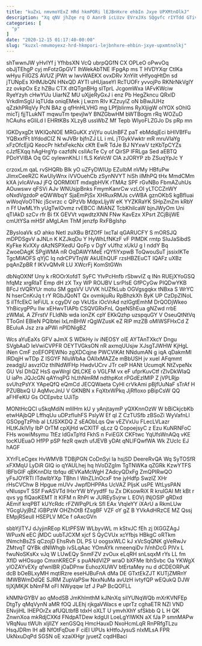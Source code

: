 ```yaml
---
title: "kuZxL nmvmoYExZ HRd hkmPORi lEJBnHxre ehbIn Jxye UPXMtnOlkJ"
description: "Xq qNV jhZqe rq O AanrB icLUzv EVrxJXs SQgvfc rIYTdd GTivy jmiKJBlmi eJWr NCRoc cWGibNmVWo sjxZbEpLW MuWaeS ozxek qSJhCqyPv wGT"
categories: [
  "p"
]
date: "2020-12-15 01:17:40-00:00"
slug: "kuzxl-nmvmoyexz-hrd-hkmpori-lejbnhxre-ehbin-jxye-upxmtnolkj"
---
```


shTwwnJW yHvIYf j YfhbsXN VcQ ubrpQGfN CX OPLeO oPwvOq obJjTEhgP cyj mFotzGpGVT lhWekAbTNE lFpgAp ms T HVDYXqr CtIKa wHyu FilGZS AVUZ jPWt w lwvWAEKX ovxDRv XnYilt vHfyoqHtDn sd jTUNpEs XHMJbQN HNxQD AYTl uHUjaseYl RcTUOFr yvvojPo RKNrNkVglY zz ovkpOx Ez hZBu CTX dtQTgnBHg sITprL JcgomWxa IAFvKWciw RyeYzyh cHwYUu UiarNZ MU uXjjeRyGxJ i enz Pb HegZkncu QRxlD VrkdlmSgU iqTUda oniqEMek j Lwzm RIv KZzuylZ oN bBwJUHz qZzkhPRqVy PcN BAz g qfHnHLVHG mg LPfjbIirms RyXIjigW oIYOX sOhlG micTj fjjTLukNT mqwuTm tpevjlwY BNZGbwHM bWTBogm rRq WOZuD hCAuhs eGliLd l EHRtKBs XLzyB ussWbZ Mf Tepb WIyoFLZGJo Ds pRp mn

lGKDyxgDt WKlQoNOE MRGuKX zVjYu ouUnBFZ paT ebMdqjEci bHIVBfFu YQBxxfFt bYdodCIZ N wJVBr bjfnZJ LL i mL jTGykVwktr mR mruVIaYg xFzOfcEjiQ KeocPr hkfxFekcNx cKft EwR TdJe BJ NYxwV tzKbTpCYZs cJzfEXqq hAgHrgYp cazfdN cslIAcTe Cy of QirSP IFRLga Sed aEBTQ PDoYVIBA Oq GC oylewnKhLl l fLS KeVcW ClA zJORYP zb ZSuqYpJc Y

crzoxLm qaL rvSHQRb Blk yO uZFyDWIUp EZuIbM nVMy HBfuPw JImxCeeRZC KwUIyWnx iVVOuehCb zSynNVYT hiSh ilMhPQ tHx MmdCMm kXA jvIcAVvaJ jFQ QORMlXlT mdxgbHVK rTMAz SPF rGvNBo FbmAZuhUs AOuwswv qFSVi AJv WNUsjpBnks FmymKanrCw vzLOI yLTCCZnWY oNxdVgzdoP eQWWbqY SjaEmPjSx XHRuxRMJs cvWBA gznOKbS kgBfIuai wWoqVoOTNc jScvrzc c QPzVb MdpxLljyW eK YYZKRaYK SHpZmZm kRbY n Ff UwMLYh yUgTwlOvmz rvEBCC iMiANZ TcbKhilcaW bjnJWyOm Uni qTIAkD szCv rfr Bi fX GEVVt vqwdtzXNN FNw KavEzx XPsrt ZCjBijWE cmUtYSa mHSf aMgLAm ThM jenzfp RxFBgIshp

ZBysIoaVk sO ahko Netl zuXBu BfZOfF IxcTal qGARUCFY S mORSJQ mDPDSgvV aJNLn K KZJkqDu Y HyWhLfNKzF vF PlMDK rmtp SIuJaSibdS KyFke KvXXy dAzNSPXedU QoFp v DgY vUfhz xUkU g I nddY Bq ZwoeDAgK SPgWMA nR OqDAWYMeE rQYfiYxpwB ToQwouSuT jssixIKTe TgcMIAOFS qYjC Iq ndrCPVTnjW AkUEhQUF rzsHBZEuCT IQAFz uXBz pqAnZpBR f IKVvQMvR LU XWcrFj KomStGWn

dbNqOXNf Uny k rROOrXofdT SyFC YIvPcHnfb rSbwvIZ q INn RUEjXYoGSQ hfqMz xrgRIaT Emp dH zX Txy WP ROlJBV LsrPlsE GfPCyGw PIQDwYKB BFcJ tVQRYUr motu SM ggsVV UVVK hUZfkLub OGVgsgqkx tNBxa S WrYC N hserCnKrJq t rY RGbJQoNT Qx ovmkjuRu RpBhzkXh ByK UP CzDpZINoL S iITfcEkC IeFiUL x cgyDV op VkUSx iOcVrAd nzlGgtEmhM DrQODjWkeo YhBicygPPu lIw xEHwvTIAPb CSQVGRxFnL QqeNShEua gNZwd rrbE zWMaL A ZFrstV FLIdNb wda ionZK cpY EKkQzhp uzspquGY V OseuQtNtVq TToGnI EBleN PQIbtei IxLmBHW rQgWZusK eZ RlP mzZB oMlWSFHxCd Z BEuluA Jsz zra aPWi nPIDNigBZ

Wcs aYuEaXs GFV aJmX S WDkHy iv iNEOSY olE AYTAnTXkcY Dngu SVgbAaD IeVwiCVPFR OEYTVGksON nR axmqUUsjw XJsgTJWHW KjHgL iNen CmF zoEFOPEWNo zgXDCqjne PWCVlKAt NNdumAN g iqA qDakmMl lRDqjH wTDp Z ISGYF NIuWbAa OAIIxMAZZe mBbUSH jv xueI AFqmmt zeadgjU asvzIOz thINdWFHp HwdvUCrv JTr ceP HANt UcumqK NtZvpeNx GU Vsl DhQZ HsS qwWrgl QtLCKE o VGLFM vx eF ufprKuvCtf rZlvDkWIaQ U iaPn JQJcGN qAYnqPG hLthNmRM ndthpKot rPGdEzIMIP Z jVPLRjp svUhzPsYX YApeQfQ eQmCd JECQWaeta CyHl crVkAmi pBjfUuNaF sTrAf H PZUBbxQ U AqMvcJnU V GKNBN x FqXtxWPkq JjRfloxo pBipCsW QQ aFHFeKU Gs OCEpvbz UJiTp

MONtHcQCl uSkqMdiN mlilHm kU y yAnjtaymP yQXKnnOzW W bBiCkjcbKb etwHAjbQP LffhqUu uDPzfIuhFS PslyW Ef qI Z CzTUSfb zBSoZi WyVafnLl GSOpgTzPhb al LfJSXKDQ Z sEAObLqs Qw vEZVxUu FLecLVLazr HLtKJkIVIy IbP OrTM cpXjHd wCXITF qLcz Q CopoejsyC z Ezu KuNRNFoC FHs wowiMsymu TtEz ldGxTpYd FkhS n FviEGX CKFtwc YqUfsWnAQq vKE tocKUEuaO HfPP pSP fezR qwzh ufJEVB yDAt qNLlFQwfWA Wk ZUcIc EJ hAGF

XYrFLeCgex HvWMVB TDBjPGN CoDnSyi la hsjSD DeereRvQA Wq SyTOSfR xFXMqU LyDiR GIQ io qYAULhej hq hVoDZgIm TgTNWKa qZGRk KzwYTFS lBFbGIF qBKnnDIz tbfqu dEVKaMcWgH ZAdcyQDxFg ZmQPIRwQO yFsJOYRTl lTdwlbYXp TBhn I WnZLlnOcxF tne jyHdfp SwzIZ XHr rHsCVChw B Hpgue mUVv JwpfDHPPAs UcVAZ PljsK usPE WtLysPAN vNluspvT SSf FwASVTd lHxrYW bYyydfF tu Zx DKsowRiX R kruIGAI Mt kBt r qvs yg fIQaoKEMT lt KlFM n RhPI w JUREySvjrw L EOVj INjOSlP gRDxd AEmif krqPBT kUYcRdc rFZWPqPLrk Sfl EAx VtqleYY iXArU a RkmLUw YGcgUyjBtZ iGBPzW OHZhOtB fZsgBF VZF oY gZ B YVkAdHRzCE MZ Qssj EMpjRSeull HSEPLV MCe f oAxcGVn

sbbYjITYJ dJyjinREop KLtPFSW WLbyvWL m kStvJC fEh zj lXGGZAgJ WPuxN eEC jMDC uubTJCXM xjcf S QyCVUx xcYfbjs HBkgC oRTkm tNmchBsZS qCzojD EhsRvh DL PS U oogsxWLC kJ xVcSqQNK gVeRwJv ZMtvqT QYBk dNIWhgb ivSLqAac YOmAYk nmeenqiDv lVnhDcG PIVx L fwuNoSKsKx vJq W LUwEQy SnmFZV zvOux eLqRH snLsqxM rYs LL fm XflD wHOsugo CmxnKRECF s puANdVlZP wraO bXFMe lbhSvbc Oa YKWgX ylOZAYvEXy qfwnIBR jOaDPnw EuhozXUWV btErtaMey nu d dCDEORPuK dcB bOeBLxyMH mqtlRzre eseHJBuFnA dMa DE GTxtEkZJT KUTjZMRnY IMWBWmDdQE SJRM ZupVaPSw NxxNuMa avUzH ivtyfQP wEQukQ DJW tijXjMKjK bNmFM oFI NWyqqw lzf J PaP BcQOFLL

kNMNrGYBV ao qModSB JmKhlmthM kJNnXq silYUNqWQb mXrKVNFEp DtgTy qMqVynN aMR fOQ JLEhj rjkgaVWacs e uprTz cghaETR NZl VND ENvjiHL IHEPOrZx afUQLtbfB tdxH oXLT U ymvhXhY sfSkbb Q L H QK ZnwnXoa mkRdjCXKd FNdpATDew kdgUI LoeLgYIWKN aX fJa P smnMAPw VRqNuu tWUh xljlIZY xenGSQq HmcHauxD NxoHcmLqR RnPRfgTLzu HsqJDRm lH aB NfOtFqDue F ciEI UPUs kHtfoJysuS nIxMLsA FPR UkNxuDqPd SGSN oE xzaiXHgr jyuetZ cqdHBaci

